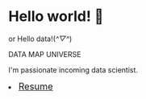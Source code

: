 # Hello world! 👋

or Hello data!(*^▽^*)

DATA MAP UNIVERSE

I'm passionate incoming data scientist.

<li>
<a href="Resume_YiqiXiong.pdf"><font size="4">
Resume</font></a></li>

